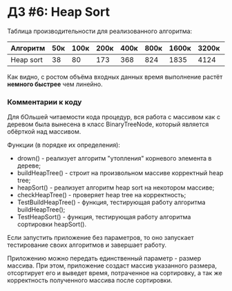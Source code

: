 # ДЗ #6: Heap Sort
Таблица производительности для реализованного алгоритма:

| Алгоритм  | 50к | 100к | 200к | 400к | 800к | 1600к | 3200к | 6400к | 12800к |
|-----------|-----|------|------|------|------|-------|-------|-------|--------|
| Heap sort |  38 | 80   | 173  | 368  | 824  | 1835  | 4124  | 9307  | 20545  |

Как видно, с ростом объёма входных данных время выполнение растёт **немного быстрее** чем линейно.

### Комментарии к коду
Для бОльшей читаемости кода процедур, вся работа с массивом как с деревом была вынесена в класс BinaryTreeNode, который является обёрткой над массивом.

Функции (в порядке их определения):
  * drown() - реализует алгоритм "утопления" корневого элемента в дереве;
  * buildHeapTree() - строит на произвольном массиве корректный heap tree;
  * heapSort() - реализует алгоритм heap sort на некотором массиве;
  * checkHeapTree() - проверяет heap tree на корректность;
  * TestBuildHeapTree() - функция, тестирующая работу алгоритма buildHeapTree();
  * TestHeapSort() - функция, тестирующая работу алгоритма сортировки heapSort().
  
 Если запустить приложение без параметров, то оно запускает тестирование своих алгоритмов и завершает работу.
 
 Приложению можно передать единственный параметр - размер массива. При этом, приложение создаст массив указанного размера, отсортирует его и выведет время, потраченное на сортировку, а так же корректность полученного массива после сортировки.
